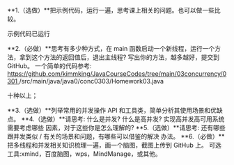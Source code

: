 **1.（选做）**把示例代码，运行一遍，思考课上相关的问题。也可以做一些比较。

示例代码已运行

**2.（必做）**思考有多少种方式，在 main 函数启动一个新线程，运行一个方法，拿到这个方法的返回值后，退出主线程? 写出你的方法，越多越好，提交到 GitHub。
一个简单的代码参考: [ https://github.com/kimmking/JavaCourseCodes/tree/main/03concurrency/0301 ](https://github.com/kimmking/JavaCourseCodes/tree/main/03concurrency/0301)/src/main/java/java0/conc0303/Homework03.java

十种以上；

**3.（选做）**列举常用的并发操作 API 和工具类，简单分析其使用场景和优缺点。
**4.（选做）**请思考: 什么是并发? 什么是高并发? 实现高并发高可用系统需要考虑哪些 因素，对于这些你是怎么理解的?
**5.（选做）**请思考: 还有哪些跟并发类似 / 有关的场景和问题，有哪些可以借鉴的解决 办法。
**6.（必做）**把多线程和并发相关知识梳理一遍，画一个脑图，截图上传到 GitHub 上。 可选工具:xmind，百度脑图，wps，MindManage，或其他。